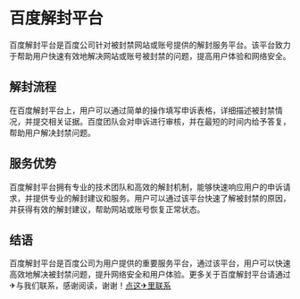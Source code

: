 # 百度解封平台

百度解封平台是百度公司针对被封禁网站或账号提供的解封服务平台。该平台致力于帮助用户快速有效地解决网站或账号被封禁的问题，提高用户体验和网络安全。

## 解封流程

在百度解封平台上，用户可以通过简单的操作填写申诉表格，详细描述被封禁情况，并提交相关证据。百度团队会对申诉进行审核，并在最短的时间内给予答复，帮助用户解决封禁问题。

## 服务优势

百度解封平台拥有专业的技术团队和高效的解封机制，能够快速响应用户的申诉请求，并提供专业的解封建议和服务。用户可以通过该平台快速了解被封禁的原因，并获得有效的解封建议，帮助网站或账号恢复正常状态。

## 结语

百度解封平台是百度公司为用户提供的重要服务平台，通过该平台，用户可以快速高效地解决被封禁问题，提升网络安全和用户体验。更多关于百度解封平台请通过✈与我们联系，感谢阅读，谢谢！[点这✈里联系](https://d.k02.cc)